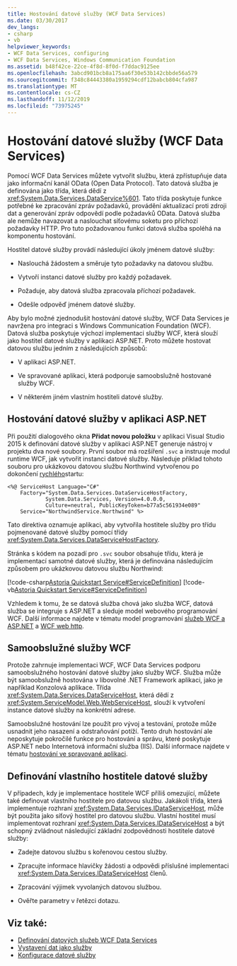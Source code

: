 ```yaml
---
title: Hostování datové služby (WCF Data Services)
ms.date: 03/30/2017
dev_langs:
- csharp
- vb
helpviewer_keywords:
- WCF Data Services, configuring
- WCF Data Services, Windows Communication Foundation
ms.assetid: b48f42ce-22ce-4f8d-8f0d-f7ddac9125ee
ms.openlocfilehash: 3abcd901bcb8a175aa6f30e53b142cbbde56a579
ms.sourcegitcommit: f348c84443380a1959294cdf12babcb804cfa987
ms.translationtype: MT
ms.contentlocale: cs-CZ
ms.lasthandoff: 11/12/2019
ms.locfileid: "73975245"
---
```

# <a name="hosting-the-data-service-wcf-data-services"></a>Hostování datové služby (WCF Data Services)
Pomocí WCF Data Services můžete vytvořit službu, která zpřístupňuje data jako informační kanál OData (Open Data Protocol). Tato datová služba je definována jako třída, která dědí z <xref:System.Data.Services.DataService%601>. Tato třída poskytuje funkce potřebné ke zpracování zpráv požadavků, provádění aktualizací proti zdroji dat a generování zpráv odpovědí podle požadavků OData. Datová služba ale nemůže navazovat a naslouchat síťovému soketu pro příchozí požadavky HTTP. Pro tuto požadovanou funkci datová služba spoléhá na komponentu hostování.

 Hostitel datové služby provádí následující úkoly jménem datové služby:

- Naslouchá žádostem a směruje tyto požadavky na datovou službu.

- Vytvoří instanci datové služby pro každý požadavek.

- Požaduje, aby datová služba zpracovala příchozí požadavek.

- Odešle odpověď jménem datové služby.

 Aby bylo možné zjednodušit hostování datové služby, WCF Data Services je navržena pro integraci s Windows Communication Foundation (WCF). Datová služba poskytuje výchozí implementaci služby WCF, která slouží jako hostitel datové služby v aplikaci ASP.NET. Proto můžete hostovat datovou službu jedním z následujících způsobů:

- V aplikaci ASP.NET.

- Ve spravované aplikaci, která podporuje samoobslužně hostované služby WCF.

- V některém jiném vlastním hostiteli datové služby.

## <a name="hosting-a-data-service-in-an-aspnet-application"></a>Hostování datové služby v aplikaci ASP.NET

Při použití dialogového okna **Přidat novou položku** v aplikaci Visual Studio 2015 k definování datové služby v aplikaci ASP.NET generuje nástroj v projektu dva nové soubory. První soubor má rozšíření `.svc` a instruuje modul runtime WCF, jak vytvořit instanci datové služby. Následuje příklad tohoto souboru pro ukázkovou datovou službu Northwind vytvořenou po dokončení [rychlého](quickstart-wcf-data-services.md)startu:

```aspx-csharp
<%@ ServiceHost Language="C#"
    Factory="System.Data.Services.DataServiceHostFactory,
            System.Data.Services, Version=4.0.0.0,
            Culture=neutral, PublicKeyToken=b77a5c561934e089"
    Service="NorthwindService.Northwind" %>
```

 Tato direktiva oznamuje aplikaci, aby vytvořila hostitele služby pro třídu pojmenované datové služby pomocí třídy <xref:System.Data.Services.DataServiceHostFactory>.

 Stránka s kódem na pozadí pro `.svc` soubor obsahuje třídu, která je implementací samotné datové služby, která je definována následujícím způsobem pro ukázkovou datovou službu Northwind:

 [!code-csharp[Astoria Quickstart Service#ServiceDefinition](../../../../samples/snippets/csharp/VS_Snippets_Misc/astoria_quickstart_service/cs/northwind.svc.cs#servicedefinition)]
 [!code-vb[Astoria Quickstart Service#ServiceDefinition](../../../../samples/snippets/visualbasic/VS_Snippets_Misc/astoria_quickstart_service/vb/northwind.svc.vb#servicedefinition)]

 Vzhledem k tomu, že se datová služba chová jako služba WCF, datová služba se integruje s ASP.NET a sleduje model webového programování WCF. Další informace najdete v tématu model programování [služeb WCF a ASP.NET](../../wcf/feature-details/wcf-services-and-aspnet.md) a [WCF web http](../../wcf/feature-details/wcf-web-http-programming-model.md).

## <a name="self-hosted-wcf-services"></a>Samoobslužné služby WCF
 Protože zahrnuje implementaci WCF, WCF Data Services podporu samoobslužného hostování datové služby jako služby WCF. Služba může být samoobslužně hostována v libovolné .NET Framework aplikaci, jako je například Konzolová aplikace. Třída <xref:System.Data.Services.DataServiceHost>, která dědí z <xref:System.ServiceModel.Web.WebServiceHost>, slouží k vytvoření instance datové služby na konkrétní adrese.

 Samoobslužné hostování lze použít pro vývoj a testování, protože může usnadnit jeho nasazení a odstraňování potíží. Tento druh hostování ale neposkytuje pokročilé funkce pro hostování a správu, které poskytuje ASP.NET nebo Internetová informační služba (IIS). Další informace najdete v tématu [hostování ve spravované aplikaci](../../wcf/feature-details/hosting-in-a-managed-application.md).

## <a name="defining-a-custom-data-service-host"></a>Definování vlastního hostitele datové služby
 V případech, kdy je implementace hostitele WCF příliš omezující, můžete také definovat vlastního hostitele pro datovou službu. Jakákoli třída, která implementuje rozhraní <xref:System.Data.Services.IDataServiceHost>, může být použita jako síťový hostitel pro datovou službu. Vlastní hostitel musí implementovat rozhraní <xref:System.Data.Services.IDataServiceHost> a být schopný zvládnout následující základní zodpovědnosti hostitele datové služby:

- Zadejte datovou službu s kořenovou cestou služby.

- Zpracujte informace hlavičky žádosti a odpovědi příslušné implementaci <xref:System.Data.Services.IDataServiceHost> členů.

- Zpracování výjimek vyvolaných datovou službou.

- Ověřte parametry v řetězci dotazu.

## <a name="see-also"></a>Viz také:

- [Definování datových služeb WCF Data Services](defining-wcf-data-services.md)
- [Vystavení dat jako služby](exposing-your-data-as-a-service-wcf-data-services.md)
- [Konfigurace datové služby](configuring-the-data-service-wcf-data-services.md)

